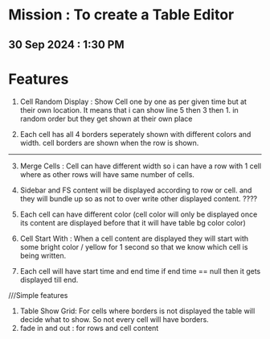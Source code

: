 
# Mission : To create a Table Editor

## 30 Sep 2024 : 1:30 PM

# Features

1. Cell Random Display : Show Cell one by one as per given time but at their own location. It means that i can show line 5 then 3 then 1. in random order but they get shown at their own place

2. Each cell has all 4 borders seperately shown with different colors and width. cell borders are shown when the row is shown.

----

3. Merge Cells : Cell can have different width so i can have a row with 1 cell where as other rows will have same number of cells.

4. Sidebar and FS content will be displayed according to row or cell. and they will bundle up so as not to over write other displayed content. ????

5. Each cell can have different color  (cell color will only be displayed once its content are displayed before that it will have table bg color color)

6. Cell Start With : When a cell content are displayed they will start with some bright color / yellow for 1 second so that we know which cell is being written.

7. Each  cell will have start time and end time if end time == null then it gets displayed till end.

///Simple features

1. Table Show Grid: For cells where borders is not displayed the table will decide what to show. So not every cell will have borders.
2. fade in and out : for rows and cell content
